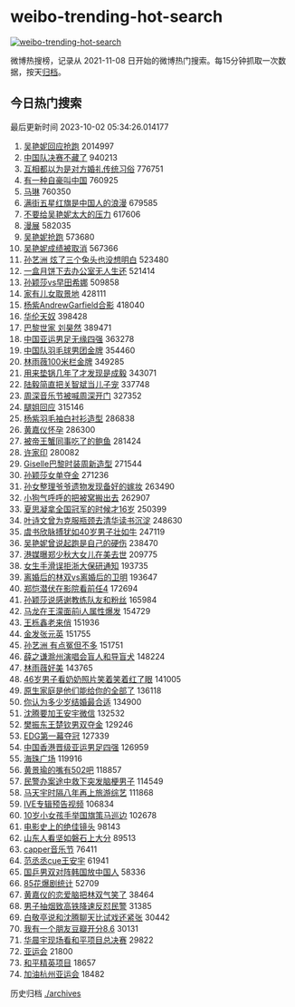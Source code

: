 # weibo-trending-hot-search

[![weibo-trending-hot-search](https://github.com/ameizi/weibo-trending-hot-search/actions/workflows/ci.yml/badge.svg)](https://github.com/ameizi/weibo-trending-hot-search/actions/workflows/ci.yml)

微博热搜榜，记录从 2021-11-08 日开始的微博热门搜索。每15分钟抓取一次数据，按天[归档](./archives)。

## 今日热门搜索

<!-- BEGIN --> 
最后更新时间 2023-10-02 05:34:26.014177 
1. [吴艳妮回应抢跑](https://s.weibo.com/weibo?q=%23%E5%90%B4%E8%89%B3%E5%A6%AE%E5%9B%9E%E5%BA%94%E6%8A%A2%E8%B7%91%23&t=31&band_rank=1&Refer=top) 2014997
1. [中国队决赛不藏了](https://s.weibo.com/weibo?q=%23%E4%B8%AD%E5%9B%BD%E9%98%9F%E5%86%B3%E8%B5%9B%E4%B8%8D%E8%97%8F%E4%BA%86%23&t=31&band_rank=2&Refer=top) 940213
1. [互相都以为是对方婚礼传统习俗](https://s.weibo.com/weibo?q=%23%E4%BA%92%E7%9B%B8%E9%83%BD%E4%BB%A5%E4%B8%BA%E6%98%AF%E5%AF%B9%E6%96%B9%E5%A9%9A%E7%A4%BC%E4%BC%A0%E7%BB%9F%E4%B9%A0%E4%BF%97%23&t=31&band_rank=32&Refer=top) 776751
1. [有一种自豪叫中国](https://s.weibo.com/weibo?q=%23%E6%9C%89%E4%B8%80%E7%A7%8D%E8%87%AA%E8%B1%AA%E5%8F%AB%E4%B8%AD%E5%9B%BD%23&t=31&band_rank=3&Refer=top) 760925
1. [马琳](https://s.weibo.com/weibo?q=%E9%A9%AC%E7%90%B3&t=31&band_rank=40&Refer=top) 760350
1. [满街五星红旗是中国人的浪漫](https://s.weibo.com/weibo?q=%23%E6%BB%A1%E8%A1%97%E4%BA%94%E6%98%9F%E7%BA%A2%E6%97%97%E6%98%AF%E4%B8%AD%E5%9B%BD%E4%BA%BA%E7%9A%84%E6%B5%AA%E6%BC%AB%23&t=31&band_rank=3&Refer=top) 679585
1. [不要给吴艳妮太大的压力](https://s.weibo.com/weibo?q=%23%E4%B8%8D%E8%A6%81%E7%BB%99%E5%90%B4%E8%89%B3%E5%A6%AE%E5%A4%AA%E5%A4%A7%E7%9A%84%E5%8E%8B%E5%8A%9B%23&t=31&band_rank=4&Refer=top) 617606
1. [漫展](https://s.weibo.com/weibo?q=%E6%BC%AB%E5%B1%95&t=31&band_rank=9&Refer=top) 582035
1. [吴艳妮抢跑](https://s.weibo.com/weibo?q=%23%E5%90%B4%E8%89%B3%E5%A6%AE%E6%8A%A2%E8%B7%91%23&t=31&band_rank=6&Refer=top) 573680
1. [吴艳妮成绩被取消](https://s.weibo.com/weibo?q=%23%E5%90%B4%E8%89%B3%E5%A6%AE%E6%88%90%E7%BB%A9%E8%A2%AB%E5%8F%96%E6%B6%88%23&t=31&band_rank=5&Refer=top) 567366
1. [孙艺洲 炫了三个兔头也没想明白](https://s.weibo.com/weibo?q=%E5%AD%99%E8%89%BA%E6%B4%B2%20%E7%82%AB%E4%BA%86%E4%B8%89%E4%B8%AA%E5%85%94%E5%A4%B4%E4%B9%9F%E6%B2%A1%E6%83%B3%E6%98%8E%E7%99%BD&t=31&band_rank=33&Refer=top) 523480
1. [一盒月饼下去办公室无人生还](https://s.weibo.com/weibo?q=%E4%B8%80%E7%9B%92%E6%9C%88%E9%A5%BC%E4%B8%8B%E5%8E%BB%E5%8A%9E%E5%85%AC%E5%AE%A4%E6%97%A0%E4%BA%BA%E7%94%9F%E8%BF%98&t=31&band_rank=7&Refer=top) 521414
1. [孙颖莎vs早田希娜](https://s.weibo.com/weibo?q=%23%E5%AD%99%E9%A2%96%E8%8E%8Evs%E6%97%A9%E7%94%B0%E5%B8%8C%E5%A8%9C%23&t=31&band_rank=8&Refer=top) 509858
1. [家有儿女取景地](https://s.weibo.com/weibo?q=%E5%AE%B6%E6%9C%89%E5%84%BF%E5%A5%B3%E5%8F%96%E6%99%AF%E5%9C%B0&t=31&band_rank=10&Refer=top) 428111
1. [杨紫AndrewGarfield合影](https://s.weibo.com/weibo?q=%23%E6%9D%A8%E7%B4%ABAndrewGarfield%E5%90%88%E5%BD%B1%23&t=31&band_rank=11&Refer=top) 418040
1. [华伦天奴](https://s.weibo.com/weibo?q=%E5%8D%8E%E4%BC%A6%E5%A4%A9%E5%A5%B4&t=31&band_rank=12&Refer=top) 398428
1. [巴黎世家 刘昊然](https://s.weibo.com/weibo?q=%E5%B7%B4%E9%BB%8E%E4%B8%96%E5%AE%B6%20%E5%88%98%E6%98%8A%E7%84%B6&t=31&band_rank=13&Refer=top) 389471
1. [中国亚运男足无缘四强](https://s.weibo.com/weibo?q=%23%E4%B8%AD%E5%9B%BD%E4%BA%9A%E8%BF%90%E7%94%B7%E8%B6%B3%E6%97%A0%E7%BC%98%E5%9B%9B%E5%BC%BA%23&t=31&band_rank=14&Refer=top) 363278
1. [中国队羽毛球男团金牌](https://s.weibo.com/weibo?q=%23%E4%B8%AD%E5%9B%BD%E9%98%9F%E7%BE%BD%E6%AF%9B%E7%90%83%E7%94%B7%E5%9B%A2%E9%87%91%E7%89%8C%23&t=31&band_rank=15&Refer=top) 354460
1. [林雨薇100米栏金牌](https://s.weibo.com/weibo?q=%23%E6%9E%97%E9%9B%A8%E8%96%87100%E7%B1%B3%E6%A0%8F%E9%87%91%E7%89%8C%23&t=31&band_rank=29&Refer=top) 349285
1. [用来垫锅几年了才发现是成毅](https://s.weibo.com/weibo?q=%23%E7%94%A8%E6%9D%A5%E5%9E%AB%E9%94%85%E5%87%A0%E5%B9%B4%E4%BA%86%E6%89%8D%E5%8F%91%E7%8E%B0%E6%98%AF%E6%88%90%E6%AF%85%23&t=31&band_rank=16&Refer=top) 343071
1. [陆毅简直把关智斌当儿子宠](https://s.weibo.com/weibo?q=%E9%99%86%E6%AF%85%E7%AE%80%E7%9B%B4%E6%8A%8A%E5%85%B3%E6%99%BA%E6%96%8C%E5%BD%93%E5%84%BF%E5%AD%90%E5%AE%A0&t=31&band_rank=17&Refer=top) 337748
1. [周深音乐节被喊周深开门](https://s.weibo.com/weibo?q=%23%E5%91%A8%E6%B7%B1%E9%9F%B3%E4%B9%90%E8%8A%82%E8%A2%AB%E5%96%8A%E5%91%A8%E6%B7%B1%E5%BC%80%E9%97%A8%23&t=31&band_rank=18&Refer=top) 327352
1. [腿姐回应](https://s.weibo.com/weibo?q=%E8%85%BF%E5%A7%90%E5%9B%9E%E5%BA%94&t=31&band_rank=19&Refer=top) 315146
1. [杨紫羽毛袖白衬衫造型](https://s.weibo.com/weibo?q=%23%E6%9D%A8%E7%B4%AB%E7%BE%BD%E6%AF%9B%E8%A2%96%E7%99%BD%E8%A1%AC%E8%A1%AB%E9%80%A0%E5%9E%8B%23&t=31&band_rank=20&Refer=top) 286838
1. [黄嘉仪怀孕](https://s.weibo.com/weibo?q=%23%E9%BB%84%E5%98%89%E4%BB%AA%E6%80%80%E5%AD%95%23&t=31&band_rank=21&Refer=top) 286300
1. [被帝王蟹同事吃了的鲍鱼](https://s.weibo.com/weibo?q=%E8%A2%AB%E5%B8%9D%E7%8E%8B%E8%9F%B9%E5%90%8C%E4%BA%8B%E5%90%83%E4%BA%86%E7%9A%84%E9%B2%8D%E9%B1%BC&t=31&band_rank=22&Refer=top) 281424
1. [许家印](https://s.weibo.com/weibo?q=%E8%AE%B8%E5%AE%B6%E5%8D%B0&t=31&band_rank=23&Refer=top) 280082
1. [Giselle巴黎时装周新造型](https://s.weibo.com/weibo?q=%23Giselle%E5%B7%B4%E9%BB%8E%E6%97%B6%E8%A3%85%E5%91%A8%E6%96%B0%E9%80%A0%E5%9E%8B%23&t=31&band_rank=19&Refer=top) 271544
1. [孙颖莎女单夺金](https://s.weibo.com/weibo?q=%23%E5%AD%99%E9%A2%96%E8%8E%8E%E5%A5%B3%E5%8D%95%E5%A4%BA%E9%87%91%23&t=31&band_rank=24&Refer=top) 271236
1. [孙女整理爷爷遗物发现备好的嫁妆](https://s.weibo.com/weibo?q=%23%E5%AD%99%E5%A5%B3%E6%95%B4%E7%90%86%E7%88%B7%E7%88%B7%E9%81%97%E7%89%A9%E5%8F%91%E7%8E%B0%E5%A4%87%E5%A5%BD%E7%9A%84%E5%AB%81%E5%A6%86%23&t=31&band_rank=25&Refer=top) 263490
1. [小狗气呼呼的把被窝搬出去](https://s.weibo.com/weibo?q=%E5%B0%8F%E7%8B%97%E6%B0%94%E5%91%BC%E5%91%BC%E7%9A%84%E6%8A%8A%E8%A2%AB%E7%AA%9D%E6%90%AC%E5%87%BA%E5%8E%BB&t=31&band_rank=26&Refer=top) 262907
1. [夏思凝拿全国冠军的时候才16岁](https://s.weibo.com/weibo?q=%23%E5%A4%8F%E6%80%9D%E5%87%9D%E6%8B%BF%E5%85%A8%E5%9B%BD%E5%86%A0%E5%86%9B%E7%9A%84%E6%97%B6%E5%80%99%E6%89%8D16%E5%B2%81%23&t=31&band_rank=27&Refer=top) 250399
1. [叶诗文曾为克服瓶颈去清华读书沉淀](https://s.weibo.com/weibo?q=%23%E5%8F%B6%E8%AF%97%E6%96%87%E6%9B%BE%E4%B8%BA%E5%85%8B%E6%9C%8D%E7%93%B6%E9%A2%88%E5%8E%BB%E6%B8%85%E5%8D%8E%E8%AF%BB%E4%B9%A6%E6%B2%89%E6%B7%80%23&t=31&band_rank=47&Refer=top) 248630
1. [虞书欣脉搏犹如40岁男子壮如牛](https://s.weibo.com/weibo?q=%23%E8%99%9E%E4%B9%A6%E6%AC%A3%E8%84%89%E6%90%8F%E7%8A%B9%E5%A6%8240%E5%B2%81%E7%94%B7%E5%AD%90%E5%A3%AE%E5%A6%82%E7%89%9B%23&t=31&band_rank=28&Refer=top) 247119
1. [吴艳妮曾说起跑是自己的硬伤](https://s.weibo.com/weibo?q=%23%E5%90%B4%E8%89%B3%E5%A6%AE%E6%9B%BE%E8%AF%B4%E8%B5%B7%E8%B7%91%E6%98%AF%E8%87%AA%E5%B7%B1%E7%9A%84%E7%A1%AC%E4%BC%A4%23&t=31&band_rank=39&Refer=top) 238470
1. [港媒曝郑少秋大女儿在美去世](https://s.weibo.com/weibo?q=%23%E6%B8%AF%E5%AA%92%E6%9B%9D%E9%83%91%E5%B0%91%E7%A7%8B%E5%A4%A7%E5%A5%B3%E5%84%BF%E5%9C%A8%E7%BE%8E%E5%8E%BB%E4%B8%96%23&t=31&band_rank=31&Refer=top) 209775
1. [女生手滑误拒浙大保研通知](https://s.weibo.com/weibo?q=%23%E5%A5%B3%E7%94%9F%E6%89%8B%E6%BB%91%E8%AF%AF%E6%8B%92%E6%B5%99%E5%A4%A7%E4%BF%9D%E7%A0%94%E9%80%9A%E7%9F%A5%23&t=31&band_rank=30&Refer=top) 193735
1. [离婚后的林双vs离婚后的卫明](https://s.weibo.com/weibo?q=%23%E7%A6%BB%E5%A9%9A%E5%90%8E%E7%9A%84%E6%9E%97%E5%8F%8Cvs%E7%A6%BB%E5%A9%9A%E5%90%8E%E7%9A%84%E5%8D%AB%E6%98%8E%23&t=31&band_rank=49&Refer=top) 193647
1. [郑恺潜伏在影院看前任4](https://s.weibo.com/weibo?q=%E9%83%91%E6%81%BA%E6%BD%9C%E4%BC%8F%E5%9C%A8%E5%BD%B1%E9%99%A2%E7%9C%8B%E5%89%8D%E4%BB%BB4&t=31&band_rank=42&Refer=top) 172694
1. [孙颖莎说感谢教练队友和粉丝](https://s.weibo.com/weibo?q=%23%E5%AD%99%E9%A2%96%E8%8E%8E%E8%AF%B4%E6%84%9F%E8%B0%A2%E6%95%99%E7%BB%83%E9%98%9F%E5%8F%8B%E5%92%8C%E7%B2%89%E4%B8%9D%23&t=31&band_rank=33&Refer=top) 165984
1. [马龙在王濛面前i人属性爆发](https://s.weibo.com/weibo?q=%23%E9%A9%AC%E9%BE%99%E5%9C%A8%E7%8E%8B%E6%BF%9B%E9%9D%A2%E5%89%8Di%E4%BA%BA%E5%B1%9E%E6%80%A7%E7%88%86%E5%8F%91%23&t=31&band_rank=34&Refer=top) 154729
1. [王栎鑫老来俏](https://s.weibo.com/weibo?q=%23%E7%8E%8B%E6%A0%8E%E9%91%AB%E8%80%81%E6%9D%A5%E4%BF%8F%23&t=31&band_rank=35&Refer=top) 151936
1. [金发张元英](https://s.weibo.com/weibo?q=%23%E9%87%91%E5%8F%91%E5%BC%A0%E5%85%83%E8%8B%B1%23&t=31&band_rank=36&Refer=top) 151755
1. [孙艺洲 有点冤但不多](https://s.weibo.com/weibo?q=%E5%AD%99%E8%89%BA%E6%B4%B2%20%E6%9C%89%E7%82%B9%E5%86%A4%E4%BD%86%E4%B8%8D%E5%A4%9A&t=31&band_rank=37&Refer=top) 151751
1. [薛之谦滁州演唱会盲人和导盲犬](https://s.weibo.com/weibo?q=%23%E8%96%9B%E4%B9%8B%E8%B0%A6%E6%BB%81%E5%B7%9E%E6%BC%94%E5%94%B1%E4%BC%9A%E7%9B%B2%E4%BA%BA%E5%92%8C%E5%AF%BC%E7%9B%B2%E7%8A%AC%23&t=31&band_rank=38&Refer=top) 148224
1. [林雨薇好美](https://s.weibo.com/weibo?q=%23%E6%9E%97%E9%9B%A8%E8%96%87%E5%A5%BD%E7%BE%8E%23&t=31&band_rank=41&Refer=top) 143765
1. [46岁男子看奶奶照片笑着笑着红了眼](https://s.weibo.com/weibo?q=%2346%E5%B2%81%E7%94%B7%E5%AD%90%E7%9C%8B%E5%A5%B6%E5%A5%B6%E7%85%A7%E7%89%87%E7%AC%91%E7%9D%80%E7%AC%91%E7%9D%80%E7%BA%A2%E4%BA%86%E7%9C%BC%23&t=31&band_rank=43&Refer=top) 141005
1. [原生家庭是他们能给你的全部了](https://s.weibo.com/weibo?q=%E5%8E%9F%E7%94%9F%E5%AE%B6%E5%BA%AD%E6%98%AF%E4%BB%96%E4%BB%AC%E8%83%BD%E7%BB%99%E4%BD%A0%E7%9A%84%E5%85%A8%E9%83%A8%E4%BA%86&t=31&band_rank=44&Refer=top) 136118
1. [你认为多少岁结婚最合适](https://s.weibo.com/weibo?q=%23%E4%BD%A0%E8%AE%A4%E4%B8%BA%E5%A4%9A%E5%B0%91%E5%B2%81%E7%BB%93%E5%A9%9A%E6%9C%80%E5%90%88%E9%80%82%23&t=31&band_rank=50&Refer=top) 134900
1. [沈腾要加王安宇微信](https://s.weibo.com/weibo?q=%23%E6%B2%88%E8%85%BE%E8%A6%81%E5%8A%A0%E7%8E%8B%E5%AE%89%E5%AE%87%E5%BE%AE%E4%BF%A1%23&t=31&band_rank=35&Refer=top) 132532
1. [樊振东王楚钦男双夺金](https://s.weibo.com/weibo?q=%23%E6%A8%8A%E6%8C%AF%E4%B8%9C%E7%8E%8B%E6%A5%9A%E9%92%A6%E7%94%B7%E5%8F%8C%E5%A4%BA%E9%87%91%23&t=31&band_rank=45&Refer=top) 129246
1. [EDG第一幕夺冠](https://s.weibo.com/weibo?q=%23EDG%E7%AC%AC%E4%B8%80%E5%B9%95%E5%A4%BA%E5%86%A0%23&t=31&band_rank=46&Refer=top) 127339
1. [中国香港晋级亚运男足四强](https://s.weibo.com/weibo?q=%23%E4%B8%AD%E5%9B%BD%E9%A6%99%E6%B8%AF%E6%99%8B%E7%BA%A7%E4%BA%9A%E8%BF%90%E7%94%B7%E8%B6%B3%E5%9B%9B%E5%BC%BA%23&t=31&band_rank=47&Refer=top) 126959
1. [海珠广场](https://s.weibo.com/weibo?q=%E6%B5%B7%E7%8F%A0%E5%B9%BF%E5%9C%BA&t=31&band_rank=48&Refer=top) 119916
1. [黄景瑜的嘴有502吧](https://s.weibo.com/weibo?q=%23%E9%BB%84%E6%99%AF%E7%91%9C%E7%9A%84%E5%98%B4%E6%9C%89502%E5%90%A7%23&t=31&band_rank=36&Refer=top) 118857
1. [民警办案途中救下突发脑梗男子](https://s.weibo.com/weibo?q=%23%E6%B0%91%E8%AD%A6%E5%8A%9E%E6%A1%88%E9%80%94%E4%B8%AD%E6%95%91%E4%B8%8B%E7%AA%81%E5%8F%91%E8%84%91%E6%A2%97%E7%94%B7%E5%AD%90%23&t=31&band_rank=50&Refer=top) 114549
1. [马天宇时隔八年再上旅游综艺](https://s.weibo.com/weibo?q=%23%E9%A9%AC%E5%A4%A9%E5%AE%87%E6%97%B6%E9%9A%94%E5%85%AB%E5%B9%B4%E5%86%8D%E4%B8%8A%E6%97%85%E6%B8%B8%E7%BB%BC%E8%89%BA%23&t=31&band_rank=39&Refer=top) 111868
1. [IVE专辑预告视频](https://s.weibo.com/weibo?q=IVE%E4%B8%93%E8%BE%91%E9%A2%84%E5%91%8A%E8%A7%86%E9%A2%91&t=31&band_rank=45&Refer=top) 106834
1. [10岁小女孩手举国旗策马巡边](https://s.weibo.com/weibo?q=%2310%E5%B2%81%E5%B0%8F%E5%A5%B3%E5%AD%A9%E6%89%8B%E4%B8%BE%E5%9B%BD%E6%97%97%E7%AD%96%E9%A9%AC%E5%B7%A1%E8%BE%B9%23&t=31&band_rank=50&Refer=top) 102678
1. [电影史上的绝佳镜头](https://s.weibo.com/weibo?q=%E7%94%B5%E5%BD%B1%E5%8F%B2%E4%B8%8A%E7%9A%84%E7%BB%9D%E4%BD%B3%E9%95%9C%E5%A4%B4&t=31&band_rank=37&Refer=top) 98143
1. [山东人看坚如磐石上大分](https://s.weibo.com/weibo?q=%23%E5%B1%B1%E4%B8%9C%E4%BA%BA%E7%9C%8B%E5%9D%9A%E5%A6%82%E7%A3%90%E7%9F%B3%E4%B8%8A%E5%A4%A7%E5%88%86%23&t=31&band_rank=46&Refer=top) 89513
1. [capper音乐节](https://s.weibo.com/weibo?q=capper%E9%9F%B3%E4%B9%90%E8%8A%82&t=31&band_rank=47&Refer=top) 76411
1. [范丞丞cue王安宇](https://s.weibo.com/weibo?q=%23%E8%8C%83%E4%B8%9E%E4%B8%9Ecue%E7%8E%8B%E5%AE%89%E5%AE%87%23&t=31&band_rank=47&Refer=top) 61941
1. [国乒男双对阵韩国放中国人](https://s.weibo.com/weibo?q=%23%E5%9B%BD%E4%B9%92%E7%94%B7%E5%8F%8C%E5%AF%B9%E9%98%B5%E9%9F%A9%E5%9B%BD%E6%94%BE%E4%B8%AD%E5%9B%BD%E4%BA%BA%23&t=31&band_rank=48&Refer=top) 58336
1. [85花爆剧统计](https://s.weibo.com/weibo?q=%2385%E8%8A%B1%E7%88%86%E5%89%A7%E7%BB%9F%E8%AE%A1%23&t=31&band_rank=50&Refer=top) 52709
1. [黄嘉仪的恋爱脑把林双气笑了](https://s.weibo.com/weibo?q=%23%E9%BB%84%E5%98%89%E4%BB%AA%E7%9A%84%E6%81%8B%E7%88%B1%E8%84%91%E6%8A%8A%E6%9E%97%E5%8F%8C%E6%B0%94%E7%AC%91%E4%BA%86%23&t=31&band_rank=49&Refer=top) 38464
1. [男子抽烟致高铁降速反怼民警](https://s.weibo.com/weibo?q=%23%E7%94%B7%E5%AD%90%E6%8A%BD%E7%83%9F%E8%87%B4%E9%AB%98%E9%93%81%E9%99%8D%E9%80%9F%E5%8F%8D%E6%80%BC%E6%B0%91%E8%AD%A6%23&t=31&band_rank=24&Refer=top) 31385
1. [白敬亭说和沈腾聊天比试戏还紧张](https://s.weibo.com/weibo?q=%23%E7%99%BD%E6%95%AC%E4%BA%AD%E8%AF%B4%E5%92%8C%E6%B2%88%E8%85%BE%E8%81%8A%E5%A4%A9%E6%AF%94%E8%AF%95%E6%88%8F%E8%BF%98%E7%B4%A7%E5%BC%A0%23&t=31&band_rank=48&Refer=top) 30442
1. [我有一个朋友豆瓣开分8.6](https://s.weibo.com/weibo?q=%23%E6%88%91%E6%9C%89%E4%B8%80%E4%B8%AA%E6%9C%8B%E5%8F%8B%E8%B1%86%E7%93%A3%E5%BC%80%E5%88%868.6%23&t=31&band_rank=38&Refer=top) 30131
1. [华晨宇现场看和平项目总决赛](https://s.weibo.com/weibo?q=%23%E5%8D%8E%E6%99%A8%E5%AE%87%E7%8E%B0%E5%9C%BA%E7%9C%8B%E5%92%8C%E5%B9%B3%E9%A1%B9%E7%9B%AE%E6%80%BB%E5%86%B3%E8%B5%9B%23&t=31&band_rank=49&Refer=top) 29822
1. [亚运会](https://s.weibo.com/weibo?q=%E4%BA%9A%E8%BF%90%E4%BC%9A&t=31&band_rank=48&Refer=top) 21800
1. [和平精英项目](https://s.weibo.com/weibo?q=%E5%92%8C%E5%B9%B3%E7%B2%BE%E8%8B%B1%E9%A1%B9%E7%9B%AE&t=31&band_rank=46&Refer=top) 18657
1. [加油杭州亚运会](https://s.weibo.com/weibo?q=%23%E5%8A%A0%E6%B2%B9%E6%9D%AD%E5%B7%9E%E4%BA%9A%E8%BF%90%E4%BC%9A%23&t=31&band_rank=50&Refer=top) 18482
<!-- END -->

历史归档 [./archives](./archives)

